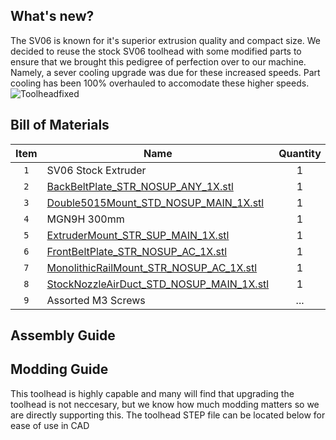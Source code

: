 ## What's new?
The SV06 is known for it's superior extrusion quality and compact size. We decided to reuse the stock SV06 toolhead with some modified parts to ensure that we brought this pedigree of perfection over to our machine. Namely, a sever cooling upgrade was due for these increased speeds. Part cooling has been 100% overhauled to accomodate these higher speeds.
![Toolheadfixed](https://github.com/VectorForce3D/TV06_XY/assets/106216750/8c5dffaa-8c79-4f57-90b3-c0b517738253)
## Bill of Materials
| Item        | Name | Quantity | Printable |
| :---------: | ---- | :--: | ---- |
| `1` | SV06 Stock Extruder | 1 | No |
| `2` | [BackBeltPlate_STR_NOSUP_ANY_1X.stl](https://github.com/VectorForce3D/TV06_XY/raw/main/STL/Toolhead/BackBeltPlate_STR_NOSUP_ANY_1X.stl) | 1 | Yes |
| `3` | [Double5015Mount_STD_NOSUP_MAIN_1X.stl](https://github.com/VectorForce3D/TV06_XY/raw/main/STL/Toolhead/Double5015Mount_STD_NOSUP_MAIN_1X.stl) | 1 | Yes |
| `4` | MGN9H 300mm | 1 | No |
| `5` | [ExtruderMount_STR_SUP_MAIN_1X.stl](https://github.com/VectorForce3D/TV06_XY/raw/main/STL/Toolhead/ExtruderMount_STR_SUP_MAIN_1X.stl) | 1 | Yes |
| `6` | [FrontBeltPlate_STR_NOSUP_AC_1X.stl](https://github.com/VectorForce3D/TV06_XY/raw/main/STL/Toolhead/FrontBeltPlate_STR_NOSUP_AC_1X.stl) | 1 | Yes |
| `7` | [MonolithicRailMount_STR_NOSUP_AC_1X.stl](https://github.com/VectorForce3D/TV06_XY/raw/main/STL/Toolhead/MonolithicRailMount_STR_NOSUP_AC_1X.stl) | 1 | Yes |
| `8` | [StockNozzleAirDuct_STD_NOSUP_MAIN_1X.stl](https://github.com/VectorForce3D/TV06_XY/raw/main/STL/Toolhead/StockNozzleAirDuct_STD_NOSUP_MAIN_1X.stl) | 1 | Yes |
| `9` | Assorted M3 Screws | ... | No |


## Assembly Guide

## Modding Guide
This toolhead is highly capable and many will find that upgrading the toolhead is not neccesary, but we know how much modding matters so we are directly supporting this. The toolhead STEP file can be located below for ease of use in CAD
